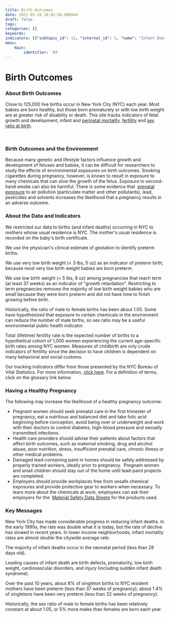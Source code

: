 ```yaml
---
title: Birth Outcomes
date: 2021-05-28 18:02:58.890564
draft: false
tags: 
categories: []
keywords: 
indicators: [{"subtopic_id": 12, "internal_id": 5, "name": "Infant Death", "URL": "https://a816-dohbesp.nyc.gov/IndicatorPublic/VisualizationData.aspx?id=5,719b87,12,Summarize"}, {"subtopic_id": 12, "internal_id": 4, "name": "Low Birthweight at Full Term", "URL": "https://a816-dohbesp.nyc.gov/IndicatorPublic/VisualizationData.aspx?id=4,719b87,12,Summarize"}, {"subtopic_id": 12, "internal_id": 6, "name": "Neonatal Death", "URL": "https://a816-dohbesp.nyc.gov/IndicatorPublic/VisualizationData.aspx?id=6,719b87,12,Summarize"}, {"subtopic_id": 12, "internal_id": 7, "name": "Perinatal Death", "URL": "https://a816-dohbesp.nyc.gov/IndicatorPublic/VisualizationData.aspx?id=7,719b87,12,Summarize"}, {"subtopic_id": 12, "internal_id": 8, "name": "Postneonatal Death", "URL": "https://a816-dohbesp.nyc.gov/IndicatorPublic/VisualizationData.aspx?id=8,719b87,12,Summarize"}, {"subtopic_id": 12, "internal_id": 1, "name": "Preterm Birth", "URL": "https://a816-dohbesp.nyc.gov/IndicatorPublic/VisualizationData.aspx?id=1,719b87,12,Summarize"}, {"subtopic_id": 12, "internal_id": 10, "name": "Sex Ratio ", "URL": "https://a816-dohbesp.nyc.gov/IndicatorPublic/VisualizationData.aspx?id=10,719b87,12,Summarize"}, {"subtopic_id": 12, "internal_id": 9, "name": "Total (Lifetime) Fertility", "URL": "https://a816-dohbesp.nyc.gov/IndicatorPublic/VisualizationData.aspx?id=9,719b87,12,Summarize"}, {"subtopic_id": 12, "internal_id": 3, "name": "Very Low Birthweight", "URL": "https://a816-dohbesp.nyc.gov/IndicatorPublic/VisualizationData.aspx?id=3,719b87,12,Summarize"}, {"subtopic_id": 12, "internal_id": 2, "name": "Very Preterm Birth", "URL": "https://a816-dohbesp.nyc.gov/IndicatorPublic/VisualizationData.aspx?id=2,719b87,12,Summarize"}]
menu:
    main:
        identifier: '03'
---
```

# Birth Outcomes
### About Birth Outcomes




Close to 125,000 live births occur in New York City (NYC) each year. Most babies are born healthy, but those born prematurely or with low birth weight are at greater risk of disability or death. This site tracks indicators of fetal growth and development, infant and [perinatal mortality](http://a816-dohbesp.nyc.gov/IndicatorPublic/Glossary.aspx#Perinata_mortality), [fertility](http://a816-dohbesp.nyc.gov/IndicatorPublic/Glossary.aspx#Fertility) and [sex ratio at birth](http://a816-dohbesp.nyc.gov/IndicatorPublic/Glossary.aspx#Sex_Ratio_at_Birth).


 

### Birth Outcomes and the Environment

  
Because many genetic and lifestyle factors influence growth and development of fetuses and babies, it can be difficult for researchers to study the effects of environmental exposures on birth outcomes. Smoking cigarettes during pregnancy, however, is known to result in exposure to many chemicals that can slow the growth of the fetus. Exposure to second-hand smoke can also be harmful. There is some evidence that  [prenatal exposure](http://a816-dohbesp.nyc.gov/IndicatorPublic/Glossary.aspx#Prenatal_exposure) to air pollution (particulate matter and other pollutants), lead, pesticides and solvents increases the likelihood that a pregnancy results in an adverse outcome.   
  


### About the Data and Indicators

  
We restricted our data to births (and infant deaths) occurring in NYC to mothers whose usual residence is NYC. The mother's usual residence is recorded on the baby's birth certificate.  
  
We use the physician's clinical estimate of gestation to identify preterm births.  
  
We use very low birth weight (< 3 lbs, 5 oz) as an indicator of preterm birth, because most very low birth weight babies are born preterm.  
  
We use low birth weight (< 5 lbs, 8 oz) among pregnancies that reach term (at least 37 weeks) as an indicator of "growth retardation". Restricting to term pregnancies removes the majority of low birth weight babies who are small because they were born preterm and did not have time to finish growing before birth.   
  
Historically, the ratio of male to female births has been about 1.05. Some have hypothesized that exposure to certain chemicals in the environment can reduce the number of male births, so sex ratio may be a useful environmental public health indicator.  
  
Total (lifetime) fertility rate is the expected number of births to a hypothetical cohort of 1,000 women experiencing the current age-specific birth rates among NYC women. Measures of childbirth are only crude indicators of fertility since the decision to have children is dependent on many behavioral and social customs.  
  
Our tracking indicators differ from those presented by the NYC Bureau of Vital Statistics. For more information, [click here](http://www1.nyc.gov/assets/doh/downloads/pdf/tracking/vital-stats-definitions.pdf). For a definition of terms, click on the glossary link below.   
  


### Having a Healthy Pregnancy

  
The following may increase the likelihood of a healthy pregnancy outcome:


* Pregnant women should seek prenatal care in the first trimester of pregnancy, eat a nutritious and balanced diet and take folic acid beginning before conception, avoid being over or underweight and work with their doctors to control diabetes, high-blood pressure and sexually transmitted infections.
* Health care providers should advise their patients about factors that affect birth outcomes, such as maternal smoking, drug and alcohol abuse, poor nutrition, stress, insufficient prenatal care, chronic illness or other medical problems.
* Damaged lead-containing paint in homes should be safely addressed by properly trained workers, ideally prior to pregnancy.  Pregnant women and small children should stay out of the home until lead-paint projects are completed.
* Employers should provide workplaces free from unsafe chemical exposures and provide protective gear to workers when necessary. To learn more about the chemicals at work, employees can ask their employers for the  [Material Safety Data Sheets](http://a816-dohbesp.nyc.gov/IndicatorPublic/Glossary.aspx#Material_Safety_Data_Sheets) for the products used.

### Key Messages

   
New York City has made considerable progress in reducing infant deaths. In the early 1990s, the rate was double what it is today, but the rate of decline has slowed in recent years. In lower income neighborhoods, infant mortality rates are almost double the citywide average rate.   
  
The majority of infant deaths occur in the neonatal period (less than 28 days old).   
  
Leading causes of infant death are birth defects, prematurity, low birth weight, cardiovascular disorders, and injury (including sudden infant death syndrome).   
  
Over the past 10 years, about 8% of singleton births to NYC resident mothers have been preterm (less than 37 weeks of pregnancy); about 1.4% of singletons have been very preterm (less than 32 weeks of pregnancy).   
  
Historically, the sex ratio of male to female births has been relatively constant at about 1.05, or 5% more males than females are born each year.   
  




